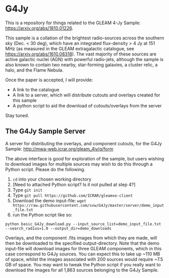 # G4Jy

This is a repository for things related to the GLEAM 4-Jy Sample: https://arxiv.org/abs/1810.01226.

This sample is a collation of the brightest radio-sources across the southern sky (Dec. < 30 deg), which have an integrated flux-density > 4 Jy at 151 MHz (as measured in the GLEAM extragalactic catalogue, see https://arxiv.org/abs/1610.08318). The vast majority of these sources are active galactic nuclei (AGN) with powerful radio-jets, although the sample is also known to contain two nearby, star-forming galaxies, a cluster relic, a halo, and the Flame Nebula.

Once the paper is accepted, I will provide:
* A link to the catalogue
* A link to a server, which will distribute cutouts and overlays created for this sample
* A python script to aid the download of cutouts/overlays from the server

Stay tuned.

## The G4Jy Sample Server

A server for distributing the overlays, and component cutouts, for the G4Jy Sample:
http://mwa-web.icrar.org/gleam_4jy/q/form

The above interface is good for exploration of the sample, but users wishing to download images for multiple sources may wish to do this through a Python script. Please do the following.

1. ```cd``` into your chosen working directory
2. [Need to attached Python script? Is it not pulled at step 4?]
3. Type ```git init```
4. Type ```git pull https://github.com/ICRAR/gleamvo-client```
5. Download the demo input-file: 
```wget https://raw.githubusercontent.com/svw/G4Jy/master/server/demo_input_file.txt```
6. run the Python script like so:
```
python basic_G4Jy_download.py --input_source_list=demo_input_file.txt --search_radius=1.0 --output_dir=demo_downloads
```

Overlays, and the component .fits images from which they are made, will then be downloaded to the specified output-directory. Note that the demo input-file will download images for three GLEAM components, which in this case correspond to G4Jy sources. You can expect this to take up ~110 MB of space, whilst the images associated with 200 sources would require ~7.5 GB of space. You may want to tweak the Python script if you really want to download the images for all 1,863 sources belonging to the G4Jy Sample.  
 


  


